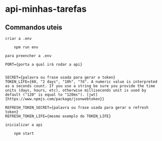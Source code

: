 # api-minhas-tarefas

## Commandos uteis

    criar a .env

        npm run env

    para preencher a .env

    PORT={porta a qual irá rodar a api}


    SECRET={palavra ou frase usada para gerar o token}
    TOKEN_LIFE={60, "2 days", "10h", "7d". A numeric value is interpreted as a seconds count. If you use a string be sure you provide the time units (days, hours, etc), otherwise milliseconds unit is used by default ("120" is equal to "120ms"). [jwt]{https://www.npmjs.com/package/jsonwebtoken}}

    REFRESH_TOKEN_SECRET={palavra ou frase usada para gerar o refresh token}
    REFRESH_TOKEN_LIFE={mesmo exemplo do TOKEN_LIFE}

    inicializar a api

        npm start